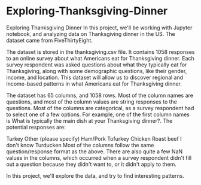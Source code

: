# Exploring-Thanksgiving-Dinner
Exploring Thanksgiving Dinner
In this project, we'll be working with Jupyter notebook, and analyzing data on Thanksgiving dinner in the US. The dataset came from FiveThirtyEight.

The dataset is stored in the thanksgiving.csv file. It contains 1058 responses to an online survey about what Americans eat for Thanksgiving dinner. Each survey respondent was asked questions about what they typically eat for Thanksgiving, along with some demographic questions, like their gender, income, and location. This dataset will allow us to discover regional and income-based patterns in what Americans eat for Thanksgiving dinner.

The dataset has 65 columns, and 1058 rows. Most of the column names are questions, and most of the column values are string responses to the questions. Most of the columns are categorical, as a survey respondent had to select one of a few options. For example, one of the first column names is What is typically the main dish at your Thanksgiving dinner?. The potential responses are:

Turkey
Other (please specify)
Ham/Pork
Tofurkey
Chicken
Roast beef
I don't know
Turducken
Most of the columns follow the same question/response format as the above. There are also quite a few NaN values in the columns, which occurred when a survey respondent didn't fill out a question because they didn't want to, or it didn't apply to them.

In this project, we'll explore the data, and try to find interesting patterns. 
